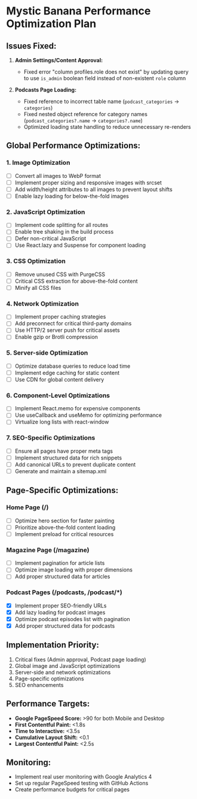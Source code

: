 # Mystic Banana Performance Optimization Plan

## Issues Fixed:

1. **Admin Settings/Content Approval:**
   - Fixed error "column profiles.role does not exist" by updating query to use `is_admin` boolean field instead of non-existent `role` column

2. **Podcasts Page Loading:**
   - Fixed reference to incorrect table name (`podcast_categories` → `categories`)
   - Fixed nested object reference for category names (`podcast_categories?.name` → `categories?.name`)
   - Optimized loading state handling to reduce unnecessary re-renders

## Global Performance Optimizations:

### 1. Image Optimization
- [ ] Convert all images to WebP format
- [ ] Implement proper sizing and responsive images with srcset
- [ ] Add width/height attributes to all images to prevent layout shifts
- [ ] Enable lazy loading for below-the-fold images

### 2. JavaScript Optimization
- [ ] Implement code splitting for all routes
- [ ] Enable tree shaking in the build process
- [ ] Defer non-critical JavaScript
- [ ] Use React.lazy and Suspense for component loading

### 3. CSS Optimization
- [ ] Remove unused CSS with PurgeCSS
- [ ] Critical CSS extraction for above-the-fold content
- [ ] Minify all CSS files

### 4. Network Optimization
- [ ] Implement proper caching strategies
- [ ] Add preconnect for critical third-party domains
- [ ] Use HTTP/2 server push for critical assets
- [ ] Enable gzip or Brotli compression

### 5. Server-side Optimization
- [ ] Optimize database queries to reduce load time
- [ ] Implement edge caching for static content
- [ ] Use CDN for global content delivery

### 6. Component-Level Optimizations
- [ ] Implement React.memo for expensive components
- [ ] Use useCallback and useMemo for optimizing performance
- [ ] Virtualize long lists with react-window

### 7. SEO-Specific Optimizations
- [ ] Ensure all pages have proper meta tags
- [ ] Implement structured data for rich snippets
- [ ] Add canonical URLs to prevent duplicate content
- [ ] Generate and maintain a sitemap.xml

## Page-Specific Optimizations:

### Home Page (/)
- [ ] Optimize hero section for faster painting
- [ ] Prioritize above-the-fold content loading
- [ ] Implement preload for critical resources

### Magazine Page (/magazine)
- [ ] Implement pagination for article lists
- [ ] Optimize image loading with proper dimensions
- [ ] Add proper structured data for articles

### Podcast Pages (/podcasts, /podcast/*)
- [x] Implement proper SEO-friendly URLs
- [x] Add lazy loading for podcast images
- [x] Optimize podcast episodes list with pagination
- [x] Add proper structured data for podcasts

## Implementation Priority:
1. Critical fixes (Admin approval, Podcast page loading)
2. Global image and JavaScript optimizations
3. Server-side and network optimizations
4. Page-specific optimizations
5. SEO enhancements

## Performance Targets:
- **Google PageSpeed Score:** >90 for both Mobile and Desktop
- **First Contentful Paint:** <1.8s
- **Time to Interactive:** <3.5s
- **Cumulative Layout Shift:** <0.1
- **Largest Contentful Paint:** <2.5s

## Monitoring:
- Implement real user monitoring with Google Analytics 4
- Set up regular PageSpeed testing with GitHub Actions
- Create performance budgets for critical pages
